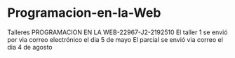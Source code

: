 # Programacion-en-la-Web
Talleres PROGRAMACION EN LA WEB-22967-J2-2192510
El taller 1 se envió por via correo electrónico el dia 5 de mayo
El parcial se envió via correo el dia 4 de agosto

